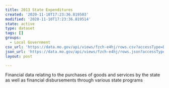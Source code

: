 ```yaml
---
title: 2013 State Expenditures
created: '2020-11-10T17:23:36.819503'
modified: '2020-11-10T17:23:36.819514'
state: active
type: dataset
tags: []
groups:
  - Local Government
csv_url: 'https://data.mo.gov/api/views/fzch-e4hj/rows.csv?accessType=DOWNLOAD'
json_url: 'https://data.mo.gov/api/views/fzch-e4hj/rows.json?accessType=DOWNLOAD'
layout: post

---
```

Financial data relating to the purchases of goods and services by the state as well as financial disbursements through various state programs
